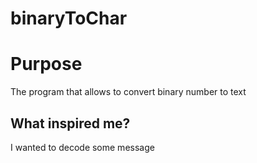 # binaryToChar
<h1> Purpose </h1>
The program that allows to convert binary number to text

<h2>What inspired me?</h2>
<p>I wanted to decode some message</p
